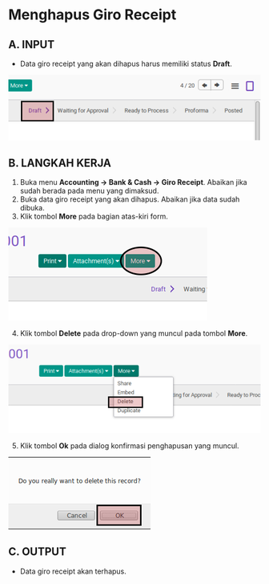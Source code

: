# Menghapus Giro Receipt

## A. INPUT

* Data giro receipt yang akan dihapus harus memiliki status **Draft**.

![](../../img/giro-receipt/status-draft.png)

## B. LANGKAH KERJA

1. Buka menu **Accounting -> Bank & Cash -> Giro Receipt**. Abaikan jika sudah berada pada menu yang dimaksud.
2. Buka data giro receipt yang akan dihapus. Abaikan jika data sudah dibuka.
3. Klik tombol **More** pada bagian atas-kiri form.

![](../../img/giro-receipt/tombol-more.png)

4. Klik tombol **Delete** pada drop-down yang muncul pada tombol **More**.

![](../../img/giro-receipt/tombol-hapus-form.png)

5. Klik tombol **Ok** pada dialog konfirmasi penghapusan yang muncul.

![](../../img/giro-receipt/tombol-ok-hapus.png)

## C. OUTPUT

* Data giro receipt akan terhapus.
